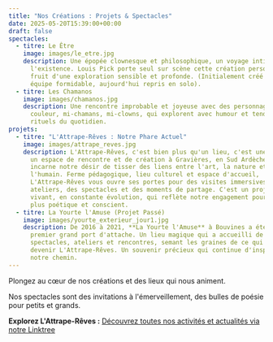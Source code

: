 ```yaml
---
title: "Nos Créations : Projets & Spectacles"
date: 2025-05-20T15:39:00+00:00
draft: false
spectacles:
  - titre: Le Être
    image: images/le_etre.jpg
    description: Une épopée clownesque et philosophique, un voyage intime au cœur de
      l'existence. Louis Pick porte seul sur scène cette création personnelle,
      fruit d'une exploration sensible et profonde. (Initialement créé avec une
      équipe formidable, aujourd'hui repris en solo).
  - titre: Les Chamanos
    image: images/chamanos.jpg
    description: Une rencontre improbable et joyeuse avec des personnages hauts en
      couleur, mi-chamans, mi-clowns, qui explorent avec humour et tendresse les
      rituels du quotidien.
projets:
  - titre: "L'Attrape-Rêves : Notre Phare Actuel"
    image: images/attrape_reves.jpg
    description: L'Attrape-Rêves, c'est bien plus qu'un lieu, c'est une respiration,
      un espace de rencontre et de création à Gravières, en Sud Ardèche. Il
      incarne notre désir de tisser des liens entre l'art, la nature et
      l'humain. Ferme pédagogique, lieu culturel et espace d'accueil,
      L'Attrape-Rêves vous ouvre ses portes pour des visites immersives, des
      ateliers, des spectacles et des moments de partage. C'est un projet
      vivant, en constante évolution, qui reflète notre engagement pour un monde
      plus poétique et conscient.
  - titre: La Yourte l'Amuse (Projet Passé)
    image: images/yourte_exterieur_jour1.jpg
    description: De 2016 à 2021, **La Yourte l'Amuse** à Bouvines a été notre
      premier grand port d'attache. Un lieu magique qui a accueilli de nombreux
      spectacles, ateliers et rencontres, semant les graines de ce qui allait
      devenir L'Attrape-Rêves. Un souvenir précieux qui continue d'inspirer
      notre chemin.
---
```


Plongez au cœur de nos créations et des lieux qui nous animent.

Nos spectacles sont des invitations à l'émerveillement, des bulles de poésie pour petits et grands.

**Explorez L'Attrape-Rêves :** [Découvrez toutes nos activités et actualités via notre Linktree](https://linktr.ee/lattrapereves07)
